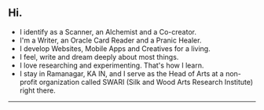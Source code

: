 ## Hi.

- I identify as a Scanner, an Alchemist and a Co-creator. 
- I'm a Writer, an Oracle Card Reader and a Pranic Healer. 
- I develop Websites, Mobile Apps and Creatives for a living. 
- I feel, write and dream deeply about most things. 
- I love researching and experimenting. That's how I learn.
- I stay in Ramanagar, KA IN, and I serve as the Head of Arts at a non-profit organization called SWARI (Silk and Wood Arts Research Institute) right there.
- ----------------
